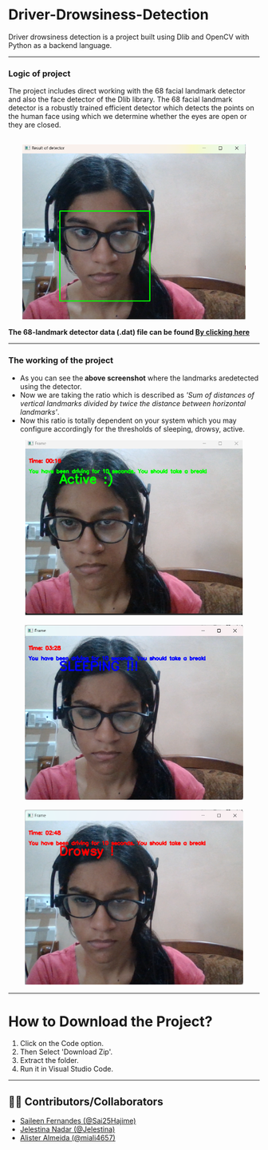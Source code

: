 # Driver-Drowsiness-Detection
Driver drowsiness detection is a project built using Dlib and OpenCV with Python as a backend language.

---

<h3>Logic of project</h3>
The project includes direct working with the 68 facial landmark detector and also the face detector of the Dlib library.
The 68 facial landmark detector is a robustly trained efficient detector which detects the points on the human face using which 
we determine whether the eyes are open or they are closed.</br></br>
<p align="center">
  <img src="images/landmarks.jpg" height="350">
</p>
<b>The 68-landmark detector data (.dat) file can be found <a href="[http://dlib.net/files/shape_predictor_68_face_landmarks.dat.bz2](https://github.com/davisking/dlib-models)"> By clicking here</a></B>

---

<h3>The working of the project</h3>
<ul><li>As you can see the<b> above screenshot</b> where the landmarks aredetected using the detector.
<li>Now we are taking the ratio which is described as <i>'Sum of distances of vertical landmarks divided by twice the distance between horizontal landmarks'</i>.
<li>Now this ratio is totally dependent on your system which you may configure accordingly for the thresholds of sleeping, drowsy, active.</ul>
<p align="center">
  <img src="images/active.jpg" height="350">
  <br></br>
  <img src="images/sleepy.jpg" height="350">
  <br></br>
  <img src="images/drowsy.jpg" height="350">
</p>

---

# How to Download the Project?
1) Click on the Code option.
2) Then Select 'Download Zip'.
3) Extract the folder.
4) Run it in Visual Studio Code.

---

## 👩‍💻 Contributors/Collaborators  
- [Saileen Fernandes (@Sai25Hajime)](https://github.com/Sai25Hajime)
- [Jelestina Nadar (@Jelestina)](https://github.com/Jelestina)
- [Alister Almeida (@miali4657)](https://github.com/miali4657)


